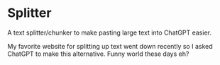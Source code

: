 # Splitter
A text splitter/chunker to make pasting large text into ChatGPT easier.

My favorite website for splitting up text went down recently so I asked ChatGPT to make this alternative. Funny world these days eh?